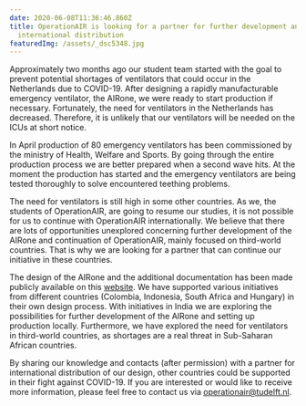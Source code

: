 ```yaml
---
date: 2020-06-08T11:36:46.860Z
title: OperationAIR is looking for a partner for further development and
  international distribution
featuredImg: /assets/_dsc5348.jpg
---
```

Approximately two months ago our student team started with the goal to prevent potential shortages of ventilators that could occur in the Netherlands due to COVID-19. After designing a rapidly manufacturable emergency ventilator, the AIRone, we were ready to start production if necessary. Fortunately, the need for ventilators in the Netherlands has decreased. Therefore, it is unlikely that our ventilators will be needed on the ICUs at short notice.

In April production of 80 emergency ventilators has been commissioned by the ministry of Health, Welfare and Sports. By going through the entire production process we are better prepared when a second wave hits. At the moment the production has started and the emergency ventilators are being tested thoroughly to solve encountered teething problems.

The need for ventilators is still high in some other countries. As we, the students of OperationAIR, are going to resume our studies, it is not possible for us to continue with OperationAIR internationally. We believe that there are lots of opportunities unexplored concerning further development of the AIRone and continuation of OperationAIR, mainly focused on third-world countries. That is why we are looking for a partner that can continue our initiative in these countries.

The design of the AIRone and the additional documentation has been made publicly available on this [website](https://osf.io/mn7xq/). We have supported various initiatives from different countries (Colombia, Indonesia, South Africa and Hungary) in their own design process. With initiatives in India we are exploring the possibilities for further development of the AIRone and setting up production locally. Furthermore, we have explored the need for ventilators in third-world countries, as shortages are a real threat in Sub-Saharan African countries.

By sharing our knowledge and contacts (after permission) with a partner for international distribution of our design, other countries could be supported in their fight against COVID-19. If you are interested or would like to receive more information, please feel free to contact us via operationair@tudelft.nl.